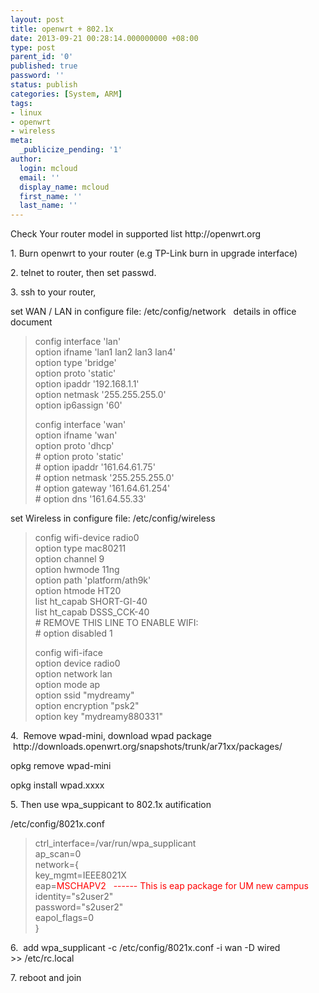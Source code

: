 ```yaml
---
layout: post
title: openwrt + 802.1x
date: 2013-09-21 00:28:14.000000000 +08:00
type: post
parent_id: '0'
published: true
password: ''
status: publish
categories: [System, ARM]
tags:
- linux
- openwrt
- wireless
meta:
  _publicize_pending: '1'
author:
  login: mcloud
  email: ''
  display_name: mcloud
  first_name: ''
  last_name: ''
---
```

<p>Check Your router model in supported list http://openwrt.org</p>
<p>1. Burn <span class="GINGER_SOFATWARE_correct">openwrt</span> to your router (<span class="GINGER_SOFATWARE_correct">e.g</span> TP-Link burn in upgrade interface)</p>
<p>2. <span class="GINGER_SOFATWARE_correct">telnet</span> to <span class="GINGER_SOFATWARE_correct">router</span>, then set <span class="GINGER_SOFATWARE_correct">passwd</span>.</p>
<p>3. <span class="GINGER_SOFATWARE_correct">ssh</span> <span class="GINGER_SOFATWARE_correct">to</span> your router,</p>
<p><span class="GINGER_SOFATWARE_correct">set</span> WAN / LAN in configure file: /etc/config/network   details in <span class="GINGER_SOFATWARE_correct">office document</span></p>
<blockquote><p><span class="GINGER_SOFATWARE_correct">config</span> interface '<span class="GINGER_SOFATWARE_correct">lan</span>'<br />
<span class="GINGER_SOFATWARE_correct">option</span> <span class="GINGER_SOFATWARE_noSuggestion GINGER_SOFATWARE_correct">ifname</span> 'lan1 lan2 lan3 lan4'<br />
<span class="GINGER_SOFATWARE_correct">option</span> type 'bridge'<br />
<span class="GINGER_SOFATWARE_correct">option</span> proto 'static'<br />
<span class="GINGER_SOFATWARE_correct">option</span> <span class="GINGER_SOFATWARE_noSuggestion GINGER_SOFATWARE_correct">ipaddr</span> '192.168.1.1'<br />
<span class="GINGER_SOFATWARE_correct">option</span> <span class="GINGER_SOFATWARE_noSuggestion GINGER_SOFATWARE_correct">netmask</span> '255.255.255.0'<br />
<span class="GINGER_SOFATWARE_correct">option</span> ip6assign '60'</p>
<p><span class="GINGER_SOFATWARE_correct">config</span> interface 'wan'<br />
<span class="GINGER_SOFATWARE_correct">option</span> <span class="GINGER_SOFATWARE_noSuggestion GINGER_SOFATWARE_correct">ifname</span> 'wan'<br />
<span class="GINGER_SOFATWARE_correct">option</span> proto '<span class="GINGER_SOFATWARE_noSuggestion GINGER_SOFATWARE_correct">dhcp</span>'<br />
# option proto 'static'<br />
# option <span class="GINGER_SOFATWARE_noSuggestion GINGER_SOFATWARE_correct">ipaddr</span> '161.64.61.75'<br />
# option <span class="GINGER_SOFATWARE_noSuggestion GINGER_SOFATWARE_correct">netmask</span> '255.255.255.0'<br />
# option gateway '161.64.61.254'<br />
# option <span class="GINGER_SOFATWARE_correct">dns</span> '161.64.55.33'</p></blockquote>
<p><span class="GINGER_SOFATWARE_correct">set</span> Wireless in configure file: /etc/config/wireless</p>
<blockquote><p><span class="GINGER_SOFATWARE_correct">config</span> wifi-device radio0<br />
<span class="GINGER_SOFATWARE_correct">option</span> type mac80211<br />
<span class="GINGER_SOFATWARE_correct">option</span> channel 9<br />
<span class="GINGER_SOFATWARE_correct">option</span> <span class="GINGER_SOFATWARE_correct">hwmode</span> 11ng<br />
<span class="GINGER_SOFATWARE_correct">option</span> path 'platform/ath9k'<br />
<span class="GINGER_SOFATWARE_correct">option</span> <span class="GINGER_SOFATWARE_noSuggestion GINGER_SOFATWARE_correct">htmode</span> HT20<br />
<span class="GINGER_SOFATWARE_correct">list</span> ht_capab SHORT-GI-40<br />
<span class="GINGER_SOFATWARE_correct">list</span> ht_capab DSSS_CCK-40<br />
# REMOVE THIS LINE TO ENABLE WIFI:<br />
# option disabled 1</p>
<p><span class="GINGER_SOFATWARE_correct">config</span> wifi-iface<br />
<span class="GINGER_SOFATWARE_correct">option</span> device radio0<br />
<span class="GINGER_SOFATWARE_correct">option</span> network <span class="GINGER_SOFATWARE_correct">lan</span><br />
<span class="GINGER_SOFATWARE_correct">option</span> mode <span class="GINGER_SOFATWARE_correct">ap</span><br />
<span class="GINGER_SOFATWARE_correct">option</span> <span class="GINGER_SOFATWARE_noSuggestion GINGER_SOFATWARE_correct">ssid</span> "<span class="GINGER_SOFATWARE_correct">mydreamy</span>"<br />
<span class="GINGER_SOFATWARE_correct">option</span> encryption "psk2"<br />
<span class="GINGER_SOFATWARE_correct">option</span> key "mydreamy880331"</p></blockquote>
<p>4.  Remove <span class="GINGER_SOFATWARE_noSuggestion GINGER_SOFATWARE_correct">wpad</span>-mini, download <span class="GINGER_SOFATWARE_correct">wpad</span> package        http://downloads.openwrt.org/snapshots/trunk/ar71xx/packages/</p>
<p><span class="GINGER_SOFATWARE_correct">opkg</span> remove <span class="GINGER_SOFATWARE_correct">wpad</span>-mini</p>
<p><span class="GINGER_SOFATWARE_correct">opkg</span> install <span class="GINGER_SOFATWARE_correct">wpad</span><span class="GINGER_SOFATWARE_correct">.</span>xxxx</p>
<p>5. Then use wpa_suppicant to 802.1x <span class="GINGER_SOFATWARE_correct">autification</span></p>
<p>/<span class="GINGER_SOFATWARE_correct">etc</span>/config/8021x<span class="GINGER_SOFATWARE_correct">.</span><span class="GINGER_SOFATWARE_noSuggestion GINGER_SOFATWARE_correct">conf</span></p>
<blockquote><p>ctrl_interface=/var/run/wpa_supplicant<br />
ap_scan=0<br />
network=<span class="GINGER_SOFATWARE_correct">{</span><br />
key_mgmt=IEEE8021X<br />
eap=<span style="color:#ff0000;">MSCHAPV2   ------ This is <span class="GINGER_SOFATWARE_correct">eap</span> package for UM new campus</span><br />
identity="s2user2"<br />
password="s2user2"<br />
eapol_flags=0<br />
}</p></blockquote>
<p>6.  <span class="GINGER_SOFATWARE_correct">add</span> wpa_supplicant -c /etc/config/8021x<span class="GINGER_SOFATWARE_correct">.</span><span class="GINGER_SOFATWARE_noSuggestion GINGER_SOFATWARE_correct">conf</span> -<span class="GINGER_SOFATWARE_correct">i</span> wan -D wired &gt;&gt; /etc/<span class="GINGER_SOFATWARE_correct">rc</span><span class="GINGER_SOFATWARE_correct">.</span>local</p>
<p>7. <span class="GINGER_SOFATWARE_correct">reboot</span> and join</p>
